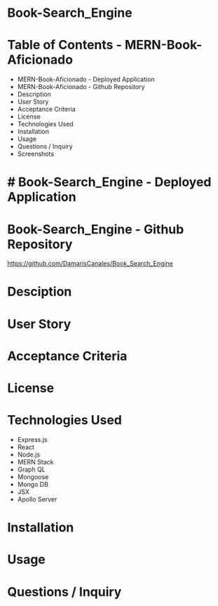 # Book-Search_Engine

# Table of Contents - MERN-Book-Aficionado

- MERN-Book-Aficionado - Deployed Application
- MERN-Book-Aficionado - Github Repository
- Description
- User Story
- Acceptance Criteria
- License
- Technologies Used
- Installation
- Usage
- Questions / Inquiry
- Screenshots

# # Book-Search_Engine - Deployed Application


# Book-Search_Engine - Github Repository

https://github.com/DamarisCanales/Book_Search_Engine

# Desciption



# User Story



# Acceptance Criteria


# License


# Technologies Used

- Express.js
- React
- Node.js
- MERN Stack
- Graph QL
- Mongoose
- Mongo DB
- JSX
- Apollo Server


# Installation


# Usage


# Questions / Inquiry


